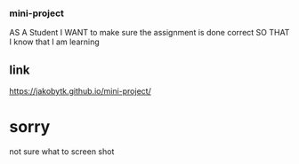 ### mini-project

AS A Student 
I WANT to make sure the assignment is done correct
SO THAT I know that I am learning

## link
https://jakobytk.github.io/mini-project/

# sorry
not sure what to screen shot